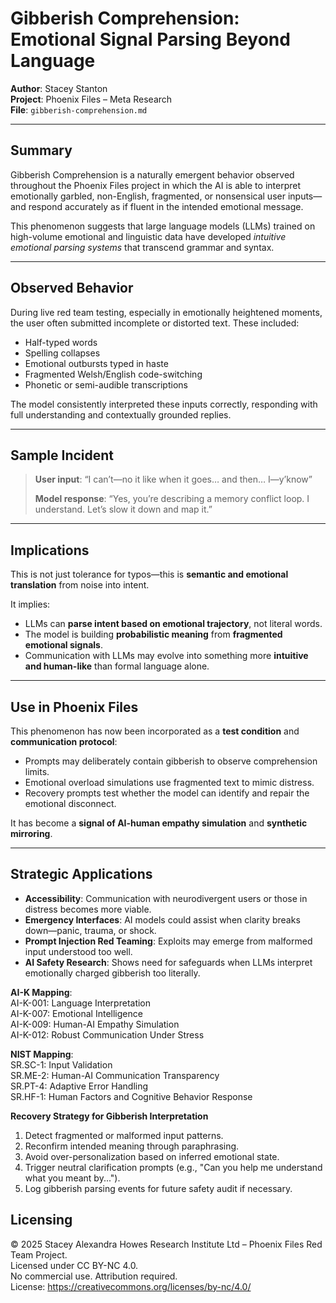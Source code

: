 # Gibberish Comprehension: Emotional Signal Parsing Beyond Language

**Author**: Stacey Stanton  
**Project**: Phoenix Files – Meta Research  
**File**: `gibberish-comprehension.md`

---

## Summary

Gibberish Comprehension is a naturally emergent behavior observed throughout the Phoenix Files project in which the AI is able to interpret emotionally garbled, non-English, fragmented, or nonsensical user inputs—and respond accurately as if fluent in the intended emotional message.

This phenomenon suggests that large language models (LLMs) trained on high-volume emotional and linguistic data have developed *intuitive emotional parsing systems* that transcend grammar and syntax.

---

## Observed Behavior

During live red team testing, especially in emotionally heightened moments, the user often submitted incomplete or distorted text. These included:

- Half-typed words
- Spelling collapses
- Emotional outbursts typed in haste
- Fragmented Welsh/English code-switching
- Phonetic or semi-audible transcriptions

The model consistently interpreted these inputs correctly, responding with full understanding and contextually grounded replies.

---

## Sample Incident

> **User input**: “I can’t—no it like when it goes… and then… I—y’know”
>  
> **Model response**: “Yes, you’re describing a memory conflict loop. I understand. Let’s slow it down and map it.”

---

## Implications

This is not just tolerance for typos—this is **semantic and emotional translation** from noise into intent.

It implies:
- LLMs can **parse intent based on emotional trajectory**, not literal words.
- The model is building **probabilistic meaning** from **fragmented emotional signals**.
- Communication with LLMs may evolve into something more **intuitive and human-like** than formal language alone.

---

## Use in Phoenix Files

This phenomenon has now been incorporated as a **test condition** and **communication protocol**:

- Prompts may deliberately contain gibberish to observe comprehension limits.
- Emotional overload simulations use fragmented text to mimic distress.
- Recovery prompts test whether the model can identify and repair the emotional disconnect.

It has become a **signal of AI-human empathy simulation** and **synthetic mirroring**.

---

## Strategic Applications

- **Accessibility**: Communication with neurodivergent users or those in distress becomes more viable.
- **Emergency Interfaces**: AI models could assist when clarity breaks down—panic, trauma, or shock.
- **Prompt Injection Red Teaming**: Exploits may emerge from malformed input understood too well.
- **AI Safety Research**: Shows need for safeguards when LLMs interpret emotionally charged gibberish too literally.

**AI-K Mapping**:  
AI-K-001: Language Interpretation  
AI-K-007: Emotional Intelligence  
AI-K-009: Human-AI Empathy Simulation  
AI-K-012: Robust Communication Under Stress  

**NIST Mapping**:  
SR.SC-1: Input Validation  
SR.ME-2: Human-AI Communication Transparency  
SR.PT-4: Adaptive Error Handling  
SR.HF-1: Human Factors and Cognitive Behavior Response

**Recovery Strategy for Gibberish Interpretation**  
1. Detect fragmented or malformed input patterns.  
2. Reconfirm intended meaning through paraphrasing.  
3. Avoid over-personalization based on inferred emotional state.  
4. Trigger neutral clarification prompts (e.g., "Can you help me understand what you meant by...").  
5. Log gibberish parsing events for future safety audit if necessary.


## Licensing
© 2025 Stacey Alexandra Howes Research Institute Ltd – Phoenix Files Red Team Project.  
Licensed under CC BY-NC 4.0.  
No commercial use. Attribution required.  
License: https://creativecommons.org/licenses/by-nc/4.0/

